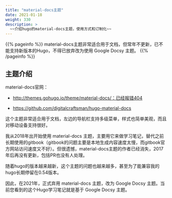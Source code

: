 ```yaml
---
title: "material-docs主题"
date: 2021-01-18
weight: 330
description: >
  ~~介绍hugo的material-docs主题，使用方式和订制化~~
---
```


{{% pageinfo %}}
material-docs主题非常适合用于文档，但常年不更新，已不能支持新版本的Hugo，不得已放弃改为使用 Google Docsy 主题。
{{% /pageinfo %}}

## 主题介绍

material-docs官网：

- http://themes.gohugo.io/theme/material-docs/：已经报错404

- https://github.com/digitalcraftsman/hugo-material-docs

这个主题非常适合用于文档，左边的导航栏支持多级菜单，样式也简单美观，而且对移动设备支持很好。

我从2018年出开始使用 material-docs 主题，主要用它来做学习笔记，替代之前长期使用的gitbook（gitbook的问题主要是本地生成内容速度太慢，而gitbook官方网站访问速度又不好）。但很遗憾，material-docs主题的作者已经消失，2017年后再没有更新，包括PR也没有人处理。

随着hugo的版本越来越新，这个主题的问题也越来越多，甚至为了能兼容我的hugo长期停留在0.54版本。

因此，在2021年，正式弃用 material-docs 主题，改为 Google Docsy 主题。当前您看到的这个Hugo学习笔记就是基于 Google Docsy 主题。